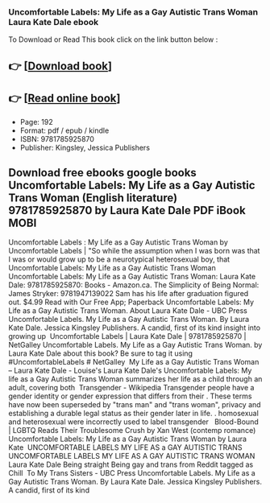 ### Uncomfortable Labels: My Life as a Gay Autistic Trans Woman Laura Kate Dale ebook

To Download or Read This book click on the link button below :

## 👉  [**[Download book](http://filesbooks.info/download.php?group=book&from=github.com&id=545241&lnk=1061 "Download book")**]

## 👉  [**[Read online book](http://filesbooks.info/download.php?group=book&from=github.com&id=545241&lnk=1061 "Read online book")**]


* Page: 192
* Format: pdf / epub / kindle
* ISBN: 9781785925870
* Publisher: Kingsley, Jessica Publishers



## Download free ebooks google books Uncomfortable Labels: My Life as a Gay Autistic Trans Woman (English literature) 9781785925870 by Laura Kate Dale PDF iBook MOBI



 Uncomfortable Labels : My Life as a Gay Autistic Trans Woman by Uncomfortable Labels | &quot;So while the assumption when I was born was that I was or would grow up to be a neurotypical heterosexual boy, that 
 Uncomfortable Labels: My Life as a Gay Autistic Trans Woman Uncomfortable Labels: My Life as a Gay Autistic Trans Woman: Laura Kate Dale: 9781785925870: Books - Amazon.ca.
 The Simplicity of Being Normal: James Stryker: 9781947139022 Sam has his life after graduation figured out. $4.99 Read with Our Free App; Paperback Uncomfortable Labels: My Life as a Gay Autistic Trans Woman.
 About Laura Kate Dale - UBC Press Uncomfortable Labels. My Life as a Gay Autistic Trans Woman. By Laura Kate Dale. Jessica Kingsley Publishers. A candid, first of its kind insight into growing up 
 Uncomfortable Labels | Laura Kate Dale | 9781785925870 | NetGalley Uncomfortable Labels. My Life as a Gay Autistic Trans Woman. by Laura Kate Dale about this book? Be sure to tag it using #UncomfortableLabels # NetGalley 
 My Life as a Gay Autistic Trans Woman – Laura Kate Dale - Louise&#039;s Laura Kate Dale&#039;s Uncomfortable Labels: My life as a Gay Autistic Trans Woman summarizes her life as a child through an adult, covering both 
 Transgender - Wikipedia Transgender people have a gender identity or gender expression that differs from their . These terms have now been superseded by &quot;trans man&quot; and &quot;trans woman&quot;, privacy and establishing a durable legal status as their gender later in life. . homosexual and heterosexual were incorrectly used to label transgender  
 Blood-Bound | LGBTQ Reads Their Troublesome Crush by Xan West (contemp romance) Uncomfortable Labels: My Life as a Gay Autistic Trans Woman by Laura Kate 
 UNCOMFORTABLE LABELS MY LIFE AS a GAY AUTISTIC TRANS UNCOMFORTABLE LABELS MY LIFE AS A GAY AUTISTIC TRANS WOMAN Laura Kate Dale Being straight Being gay and trans from Reddit tagged as Chill 
 To My Trans Sisters - UBC Press Uncomfortable Labels. My Life as a Gay Autistic Trans Woman. By Laura Kate Dale. Jessica Kingsley Publishers. A candid, first of its kind 






